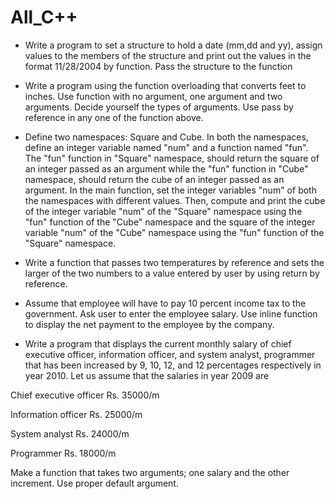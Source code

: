 # All_C++
* Write a program to set a structure to hold a date (mm,dd and yy), assign values to the members of the structure and print out the values in the format 11/28/2004 by function. Pass the structure to the function

* Write a program using the function overloading that converts feet to inches. Use function with no argument, one argument and two arguments. Decide yourself the types of arguments. Use pass by reference in any one of the function above.

* Define two namespaces: Square and Cube. In both the namespaces, define an integer variable named "num" and a function named "fun". The "fun" function in "Square" namespace, should return the square of an integer passed as an argument while the "fun" function in "Cube" namespace, should return the cube of an integer passed as an argument. In the main function, set the integer variables "num" of both the namespaces with different values. Then, compute and print the cube of the integer variable "num" of the "Square" namespace using the "fun" function of the "Cube" namespace and the square of the integer variable "num" of the "Cube" namespace using the "fun" function of the "Square" namespace.

* Write a function that passes two temperatures by reference and sets the larger of the two numbers to a value entered by user by using return by reference.

* Assume that employee will have to pay 10 percent income tax to the government. Ask user to enter the employee salary. Use inline function to display the net payment to the employee by the company.

* Write a program that displays the current monthly salary of chief executive officer, information officer, and system analyst, programmer that has been increased by 9, 10, 12, and 12 percentages respectively in year 2010. Let us assume that the salaries in year 2009 are

Chief executive officer Rs. 35000/m

Information officer Rs. 25000/m

System analyst Rs. 24000/m

Programmer Rs. 18000/m

Make a function that takes two arguments; one salary and the other increment. Use proper default argument.
